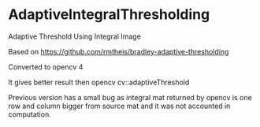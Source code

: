 # AdaptiveIntegralThresholding
Adaptive Threshold Using Integral Image

Based on https://github.com/rmtheis/bradley-adaptive-thresholding

Converted to opencv 4

It gives better result then opencv cv::adaptiveThreshold

Previous version has a small bug as integral mat returned by opencv is one row and column bigger from source mat and it was not accounted in computation.
